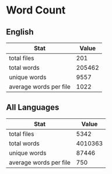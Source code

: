 # Word Count

## English

Stat | Value
---- | -----
total files | 201
total words | 205462
unique words | 9557
average words per file | 1022

## All Languages

Stat | Value
---- | -----
total files | 5342
total words | 4010363
unique words | 87446
average words per file | 750
